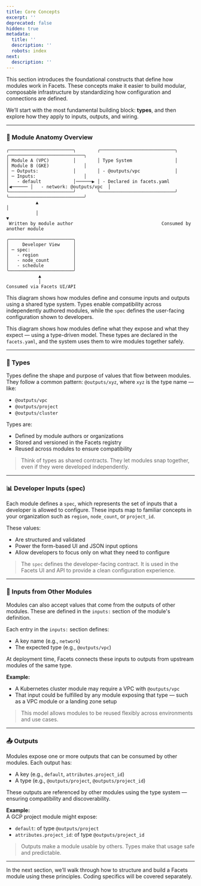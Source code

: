 ```yaml
---
title: Core Concepts
excerpt: ''
deprecated: false
hidden: true
metadata:
  title: ''
  description: ''
  robots: index
next:
  description: ''
---
```

This section introduces the foundational constructs that define how modules work in Facets. These concepts make it easier to build modular, composable infrastructure by standardizing how configuration and connections are defined.

We’ll start with the most fundamental building block: **types**, and then explore how they apply to inputs, outputs, and wiring.

***

### 🧭 Module Anatomy Overview

```text
╭────────────────────────╮        ╭────────────────────────────╮        ╭────────────────────────────╮
│ Module A (VPC)         │        │ Type System                │        │ Module B (GKE)             │
│ ─ Outputs:             │        │ - @outputs/vpc             │        │ ─ Inputs:                  │
│   - default            │──────▶ │ - Declared in facets.yaml  │◀────── │   - network: @outputs/vpc  │
╰────────────────────────╯        ╰────────────────────────────╯        ╰────────────────────────────╯
           ▲                                                              │
           │                                                              ▼
 Written by module author                                 Consumed by another module

╭────────────────────────╮
│     Developer View     │
│ ─ spec:                │
│   - region             │
│   - node_count         │
│   - schedule           │
╰────────────────────────╯
            ▲
            │
Consumed via Facets UI/API
```

This diagram shows how modules define and consume inputs and outputs using a shared type system. Types enable compatibility across independently authored modules, while the `spec` defines the user-facing configuration shown to developers.

This diagram shows how modules define what they expose and what they expect — using a type-driven model. These types are declared in the `facets.yaml`, and the system uses them to wire modules together safely.

***

### 🧬 Types

Types define the shape and purpose of values that flow between modules. They follow a common pattern: `@outputs/xyz`, where `xyz` is the type name — like:

- `@outputs/vpc`
- `@outputs/project`
- `@outputs/cluster`

Types are:

- Defined by module authors or organizations
- Stored and versioned in the Facets registry
- Reused across modules to ensure compatibility

> Think of types as shared contracts. They let modules snap together, even if they were developed independently.

***

### 📊 Developer Inputs (spec)

Each module defines a `spec`, which represents the set of inputs that a developer is allowed to configure. These inputs map to familiar concepts in your organization such as `region`, `node_count`, or `project_id`.

These values:

- Are structured and validated
- Power the form-based UI and JSON input options
- Allow developers to focus only on what they need to configure

> The `spec` defines the developer-facing contract. It is used in the Facets UI and API to provide a clean configuration experience.

***

### 🧩 Inputs from Other Modules

Modules can also accept values that come from the outputs of other modules. These are defined in the `inputs:` section of the module's definition.

Each entry in the `inputs:` section defines:

- A key name (e.g., `network`)
- The expected type (e.g., `@outputs/vpc`)

At deployment time, Facets connects these inputs to outputs from upstream modules of the same type.

**Example:**

- A Kubernetes cluster module may require a VPC with `@outputs/vpc`
- That input could be fulfilled by any module exposing that type — such as a VPC module or a landing zone setup

> This model allows modules to be reused flexibly across environments and use cases.

***

### 📤 Outputs

Modules expose one or more outputs that can be consumed by other modules. Each output has:

- A key (e.g., `default`, `attributes.project_id`)
- A type (e.g., `@outputs/project`, `@outputs/project_id`)

These outputs are referenced by other modules using the type system — ensuring compatibility and discoverability.

**Example:**  
A GCP project module might expose:

- `default`: of type `@outputs/project`
- `attributes.project_id`: of type `@outputs/project_id`

> Outputs make a module usable by others. Types make that usage safe and predictable.

***

In the next section, we’ll walk through how to structure and build a Facets module using these principles. Coding specifics will be covered separately.